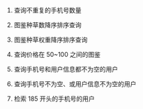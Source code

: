 1. 查询不重复的手机号数量
  
2. 图鉴种草数降序排序查询

3. 图鉴种草权重降序排序查询

4. 查询价格在 50~100 之间的图鉴

5. 查询手机号和用户信息都不为空的用户

6. 查询手机号不为空、或用户信息不为空的用户

7. 检索 185 开头的手机号的用户


